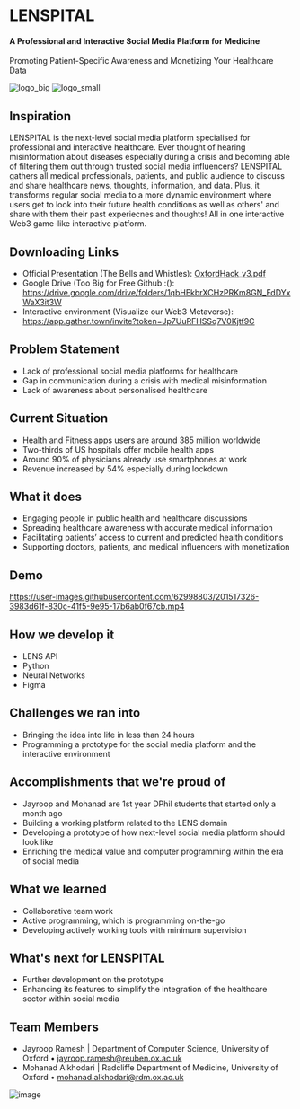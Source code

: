 # LENSPITAL

#### A Professional and Interactive Social Media Platform for Medicine

Promoting Patient-Specific Awareness and Monetizing Your Healthcare Data 

![logo_big](https://user-images.githubusercontent.com/62998803/201514620-e1fb1191-94b8-4525-aaa8-cf9566a3b447.png) ![logo_small](https://user-images.githubusercontent.com/62998803/201514625-fb6ae9c4-115e-43ce-8a01-188261ebce75.png)

## Inspiration
LENSPITAL is the next-level social media platform specialised for professional and interactive healthcare. Ever thought of hearing misinformation about diseases especially during a crisis and becoming able of filtering them out through trusted social media influencers? LENSPITAL gathers all medical professionals, patients, and public audience to discuss and share healthcare news, thoughts, information, and data. Plus, it transforms regular social media to a more dynamic environment where users get to look into their future health conditions as well as others' and share with them their past experiecnes and thoughts! All in one interactive Web3 game-like interactive platform.

## Downloading Links
- Official Presentation (The Bells and Whistles): [OxfordHack_v3.pdf](https://github.com/malkhodari/LENSPITAL/files/9996924/OxfordHack_v3.pdf)
- Google Drive (Too Big for Free Github :(): https://drive.google.com/drive/folders/1qbHEkbrXCHzPRKm8GN_FdDYxWaX3it3W
- Interactive environment (Visualize our Web3 Metaverse): https://app.gather.town/invite?token=Jp7UuRFHSSq7V0Kjtf9C

## Problem Statement
- Lack of professional social media platforms for healthcare
- Gap in communication during a crisis with medical misinformation
- Lack of awareness about personalised healthcare 

## Current Situation
- Health and Fitness apps users are around 385 million worldwide
- Two-thirds of US hospitals offer mobile health apps
- Around 90% of physicians already use smartphones at work
- Revenue increased by 54% especially during lockdown

## What it does
- Engaging people in public health and healthcare discussions
- Spreading healthcare awareness with accurate medical information
- Facilitating patients’ access to current and predicted health conditions
- Supporting doctors, patients, and medical influencers with monetization

## Demo

https://user-images.githubusercontent.com/62998803/201517326-3983d61f-830c-41f5-9e95-17b6ab0f67cb.mp4

## How we develop it

- LENS API
- Python
- Neural Networks
- Figma

## Challenges we ran into
- Bringing the idea into life in less than 24 hours
- Programming a prototype for the social media platform and the interactive environment

## Accomplishments that we're proud of
- Jayroop and Mohanad are 1st year DPhil students that started only a month ago
- Building a working platform related to the LENS domain
- Developing a prototype of how next-level social media platform should look like
- Enriching the medical value and computer programming within the era of social media

## What we learned
- Collaborative team work
- Active programming, which is programming on-the-go
- Developing actively working tools with minimum supervision

## What's next for LENSPITAL
- Further development on the prototype
- Enhancing its features to simplify the integration of the healthcare sector within social media

## Team Members
- Jayroop Ramesh | Department of Computer Science, University of Oxford • jayroop.ramesh@reuben.ox.ac.uk
- Mohanad Alkhodari | Radcliffe Department of Medicine, University of Oxford • mohanad.alkhodari@rdm.ox.ac.uk

![image](https://user-images.githubusercontent.com/62998803/201515984-710bfe1c-53fb-4d00-8a89-659bf23ff522.png)
